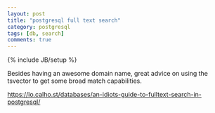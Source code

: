 ```yaml
---
layout: post
title: "postgresql full text search"
category: postgresql
tags: [db, search]
comments: true
---
```

{% include JB/setup %}
  
Besides having an awesome domain name, great advice on using the tsvector to get some broad match capabilities.
  
<https://lo.calho.st/databases/an-idiots-guide-to-fulltext-search-in-postgresql/>

